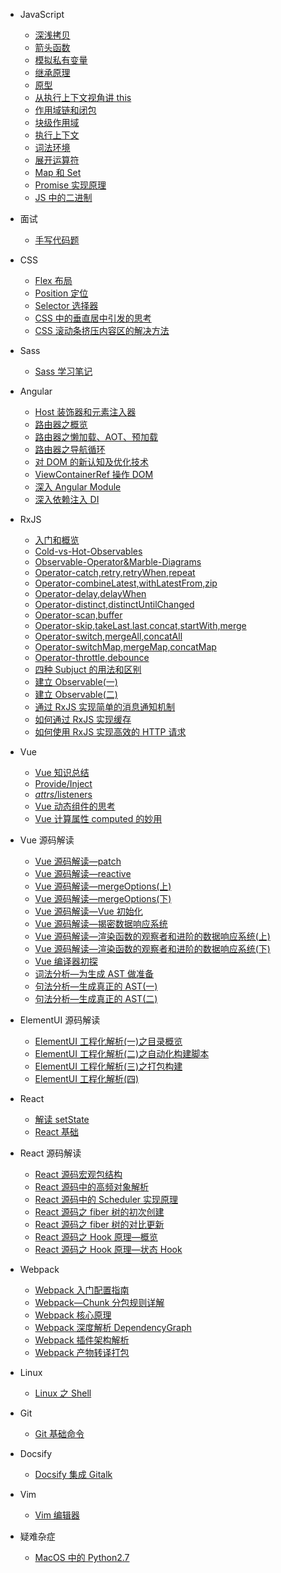 - JavaScript

  - [深浅拷贝](JS/JS：深浅拷贝.md)
  - [箭头函数](JS/JS：箭头函数.md)
  - [模拟私有变量](JS/JS：JavaScript中有可能模拟出私有变量吗？.md)
  - [继承原理](JS/JS：深入JavaScript继承原理.md)
  - [原型](JS/JS：JavaScript原型.md)
  - [从执行上下文视角讲 this](JS/JS：从执行上下文视角讲this.md)
  - [作用域链和闭包](JS/JS：作用域链和闭包，代码出现相同的变量，JS引擎如何选择.md)
  - [块级作用域](JS/JS：块级作用域，var缺陷以及为什么引入let、const.md)
  - [执行上下文](JS/JS：深入理解JavaScript-执行上下文.md)
  - [词法环境](JS/JS：深入理解JavaScript-词法环境.md)
  - [展开运算符](JS/JS：展开运算符.md)
  - [Map 和 Set](JS/JS：Map和Set.md)
  - [Promise 实现原理](JS/JS：Promise实现原理.md)
  - [JS 中的二进制](JS/JS：二进制.md)

- 面试

  - [手写代码题](面试/手写代码题.md)

- CSS

  - [Flex 布局](CSS/CSS：Flex布局.md)
  - [Position 定位](CSS/CSS：定位.md)
  - [Selector 选择器](CSS/CSS：选择器.md)
  - [CSS 中的垂直居中引发的思考](CSS/垂直居中引发的思考.md)
  - [CSS 滚动条挤压内容区的解决方法](CSS/CSS：滚动条挤压内容区的解决方法.md)

- Sass

  - [Sass 学习笔记](Sass/Sass学习笔记.md)

- Angular

  - [Host 装饰器和元素注入器](Angular/Angular：@Host装饰器和元素注入器.md)
  - [路由器之概览](Angular/Angular：Angular路由器之概览.md)
  - [路由器之懒加载、AOT、预加载](Angular/Angular：Angular路由器之懒加载、AOT、及预加载.md)
  - [路由器之导航循环](Angular/Angular：Angular路由器之理解路由器导航循环.md)
  - [对 DOM 的新认知及优化技术](Angular/Angular：对于DOM的新认知及优化技术.md)
  - [ViewContainerRef 操作 DOM](Angular/Angular：使用ViewContainerRef技术操作DOM.md)
  - [深入 Angular Module](Angular/Angular：深入理解Angular-Modules.md)
  - [深入依赖注入 DI](<Angular/Angular：深入理解依赖注入(DI).md>)

- RxJS

  - [入门和概览](RxJS/RXJS：入门和概览.md)
  - [Cold-vs-Hot-Observables](RxJS/RxJS：Cold-vs-Hot-Observables.md)
  - [Observable-Operator&Marble-Diagrams](RxJS/RxJS：Observable-Operator&Marble-Diagrams.md)
  - [Operator-catch,retry,retryWhen,repeat](RxJS/RxJS：Operator-catch,retry,retryWhen,repeat.md)
  - [Operator-combineLatest,withLatestFrom,zip](RxJS/RxJS：Operator-combineLatest,withLatestFrom,zip.md)
  - [Operator-delay,delayWhen](RxJS/RxJS：Operator-delay,delayWhen.md)
  - [Operator-distinct,distinctUntilChanged](RxJS/RxJS：Operator-distinct,distinctUntilChanged.md)
  - [Operator-scan,buffer](RxJS/RxJS：Operator-scan,buffer.md)
  - [Operator-skip,takeLast,last,concat,startWith,merge](RxJS/RxJS：Operator-skip,takeLast,last,concat,startWith,merge.md)
  - [Operator-switch,mergeAll,concatAll](RxJS/RxJS：Operator-switch,mergeAll,concatAll.md)
  - [Operator-switchMap,mergeMap,concatMap](RxJS/RxJS：Operator-switchMap,mergeMap,concatMap.md)
  - [Operator-throttle,debounce](RxJS/RxJS：Operator-throttle,debounce.md)
  - [四种 Subjuct 的用法和区别](RxJS/RxJS：四种Subjuct的用法和区别.md)
  - [建立 Observable(一)](<RxJS/RxJS：建立Observable(一).md>)
  - [建立 Observable(二)](<RxJS/RxJS：建立Observable(二).md>)
  - [通过 RxJS 实现简单的消息通知机制](RxJS/RxJS：通过RxJS实现简单的消息通知机制.md)
  - [如何通过 RxJS 实现缓存](RxJS/RxJS：如何通过RxJS实现缓存.md)
  - [如何使用 RxJS 实现高效的 HTTP 请求](RxJS/RxJS：如何使用RxJS实现高效的HTTP请求.md)

- Vue

  - [Vue 知识总结](Vue/Vue笔记.md)
  - [Provide/Inject](Vue/Provide%3AInject.md)
  - [$attrs/$listeners](Vue/%24attrs%3A%24listeners.md)
  - [Vue 动态组件<component>的思考](Vue/Vue%E5%8A%A8%E6%80%81%E7%BB%84%E4%BB%B6%3Ccomponent%3E%E7%9A%84%E6%80%9D%E8%80%83.md)
  - [Vue 计算属性 computed 的妙用](Vue/Vue%E8%AE%A1%E7%AE%97%E5%B1%9E%E6%80%A7computed%E7%9A%84%E5%A6%99%E7%94%A8.md)

- Vue 源码解读

  - [Vue 源码解读—patch](Vue源码解读/Vue源码解读—patch.md)
  - [Vue 源码解读—reactive](Vue源码解读/Vue源码解读—reactive.md)
  - [Vue 源码解读—mergeOptions(上)](<Vue源码解读/Vue源码解读—mergeOptions(上).md>)
  - [Vue 源码解读—mergeOptions(下)](<Vue源码解读/Vue源码解读—mergeOptions(下).md>)
  - [Vue 源码解读—Vue 初始化](Vue源码解读/Vue源码解读—Vue初始化.md)
  - [Vue 源码解读—揭密数据响应系统](Vue源码解读/Vue源码解读—揭密数据响应系统.md)
  - [Vue 源码解读—渲染函数的观察者和进阶的数据响应系统(上)](<Vue源码解读/Vue源码解读—渲染函数的观察者和进阶的数据响应系统(上).md>)
  - [Vue 源码解读—渲染函数的观察者和进阶的数据响应系统(下)](<Vue源码解读/Vue源码解读—渲染函数的观察者和进阶的数据响应系统(下).md>)
  - [Vue 编译器初探](Vue源码解读/Vue编译器初探.md)
  - [词法分析—为生成 AST 做准备](Vue源码解读/词法分析—为生成AST做准备.md)
  - [句法分析—生成真正的 AST(一)](<Vue源码解读/句法分析—生成真正的AST(一).md>)
  - [句法分析—生成真正的 AST(二)](<Vue源码解读/句法分析—生成真正的AST(二).md>)

- ElementUI 源码解读

  - [ElementUI 工程化解析(一)之目录概览](<ElementUI源码解读/ElementUI工程化解析(一)之目录概览.md>)
  - [ElementUI 工程化解析(二)之自动化构建脚本](<ElementUI源码解读/ElementUI工程化解析(二)之自动化构建脚本.md>)
  - [ElementUI 工程化解析(三)之打包构建](<ElementUI源码解读/ElementUI工程化解析(三)之打包构建.md>)
  - [ElementUI 工程化解析(四)](<ElementUI源码解读/ElementUI工程化解析(四).md>)

- React

  - [解读 setState](React/setState到底是同步还是异步.md)
  - [React 基础](React/React基础.md)

- React 源码解读

  - [React 源码宏观包结构](React源码解读/React源码宏观包结构.md)
  - [React 源码中的高频对象解析](React源码解读/React源码中的高频对象解析.md)
  - [React 源码中的 Scheduler 实现原理](<React源码解读/React调度器(Scheduler).md>)
  - [React 源码之 fiber 树的初次创建](React源码解读/React源码之fiber树初次创建.md)
  - [React 源码之 fiber 树的对比更新](React源码解读/React源码之fiber树对比更新.md)
  - [React 源码之 Hook 原理—概览](React源码解读/React源码之Hook原理—概览.md)
  - [React 源码之 Hook 原理—状态 Hook](React源码解读/React源码之Hook原理—状态Hook.md)

- Webpack

  - [Webpack 入门配置指南](Webpack/Webpack入门配置指南.md)
  - [Webpack—Chunk 分包规则详解](Webpack/Webpack—Chunk分包规则详解.md)
  - [Webpack 核心原理](Webpack/Webpack核心原理.md)
  - [Webpack 深度解析 DependencyGraph](Webpack/Webpack深度解析DependencyGraph.md)
  - [Webpack 插件架构解析](Webpack/Webpack插件架构解析.md)
  - [Webpack 产物转译打包](Webpack/Webpack产物转译打包逻辑.md)

- Linux

  - [Linux 之 Shell](Linux/Linux之Shell.md)

- Git

  - [Git 基础命令](Git/Git基础.md)

- Docsify

  - [Docsify 集成 Gitalk](Docsify/Docsify集成Gitalk.md)

- Vim

  - [Vim 编辑器](Vim/Vim编辑器.md)

- 疑难杂症
  - [MacOS 中的 Python2.7](疑难杂症/MacOS中的Python2.7.md)
